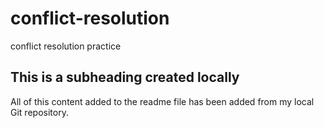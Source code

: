 # conflict-resolution
conflict resolution practice

## This is a subheading created locally

All of this content added to the readme file has been added from my local Git repository.